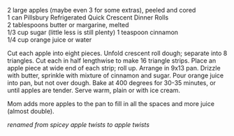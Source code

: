 ---
---

2 large apples (maybe even 3 for some extras), peeled and cored  
1 can Pillsbury Refrigerated Quick Crescent Dinner Rolls  
2 tablespoons butter or margarine, melted  
1/3 cup sugar  (little less is still plenty)
1 teaspoon cinnamon  
1/4 cup orange juice or water  

Cut each apple into eight pieces. Unfold crescent roll dough; separate into 8 triangles. Cut each 
in half lengthwise to make 16 triangle strips. Place an apple piece at wide end of each strip; roll 
up. Arrange in 9x13 pan. Drizzle with butter, sprinkle with mixture of cinnamon and 
sugar. Pour orange juice into pan, but not over dough. Bake at 400 degrees for 30-35 minutes, 
or until apples are tender. Serve warm, plain or with ice cream. 

Mom adds more apples to the pan to fill in all the spaces and more juice (almost double).

*renamed from spicey apple twists to apple twists*

